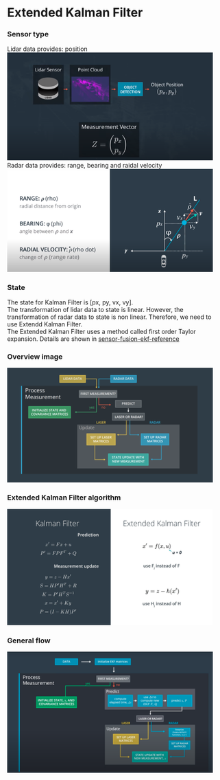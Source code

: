 # **Extended Kalman Filter** 
### Sensor type
Lidar data provides: position  
<img src="imgs/lidar.png" width="480" alt="Combined Image" />	  
Radar data provides: range, bearing and raidal velocity  
<img src="imgs/radar.png" width="480" alt="Combined Image" />

### State
The state for Kalman Filter is [px, py, vx, vy].  
The transformation of lidar data to state is linear. 
However, the transformation of radar data to state is non linear. Therefore, we need to use Extendd Kalman Filter.   
The Extended Kalman Filter uses a method called first order Taylor expansion. Details are shown in [sensor-fusion-ekf-reference](sensor-fusion-ekf-reference.pdf)

### Overview image
<img src="imgs/overview.png" width="480" alt="Combined Image" />


### Extended Kalman Filter algorithm
<img src="imgs/algorithm-generalization.jpg" width="480" alt="Combined Image" />

### General flow 
<img src="imgs/general-flow.png" width="480" alt="Combined Image" />
